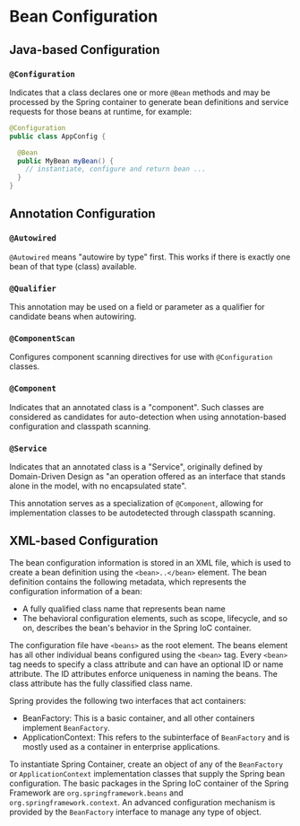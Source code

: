 # Bean Configuration

## Java-based Configuration


### `@Configuration`

Indicates that a class declares one or more `@Bean` methods and may be processed by the Spring container to generate
bean definitions and service requests for those beans at runtime, for example:
```java
@Configuration
public class AppConfig {

  @Bean
  public MyBean myBean() {
    // instantiate, configure and return bean ...
  }
}
```

## Annotation Configuration

### `@Autowired`

`@Autowired` means "autowire by type" first.
This works if there is exactly one bean of that type (class) available.

### `@Qualifier`

This annotation may be used on a field or parameter as a qualifier for candidate beans when autowiring.

### `@ComponentScan`

Configures component scanning directives for use with `@Configuration` classes.

### `@Component`

Indicates that an annotated class is a "component".
Such classes are considered as candidates for auto-detection when using annotation-based configuration and classpath
scanning.

### `@Service`

Indicates that an annotated class is a "Service", originally defined by Domain-Driven Design as "an operation offered as
an interface that stands alone in the model, with no encapsulated state".

This annotation serves as a specialization of `@Component`, allowing for implementation classes to be autodetected
through classpath scanning.

## XML-based Configuration

The bean configuration information is stored in an XML file, which is used to create a bean definition using the
`<bean>..</bean>` element.
The bean definition contains the following metadata, which represents the configuration information of a bean:
* A fully qualified class name that represents bean name
* The behavioral configuration elements, such as scope, lifecycle, and so on, describes the bean's behavior in the
Spring IoC container.

The configuration file have `<beans>` as the root element.
The beans element has all other individual beans configured using the `<bean>` tag.
Every `<bean>` tag needs to specify a class attribute and can have an optional ID or name attribute.
The ID attributes enforce uniqueness in naming the beans.
The class attribute has the fully classified class name.

Spring provides the following two interfaces that act containers:
* BeanFactory: This is a basic container, and all other containers implement `BeanFactory`.
* ApplicationContext: This refers to the subinterface of `BeanFactory` and is mostly used as a container in enterprise
applications.

To instantiate Spring Container, create an object of any of the `BeanFactory` or `ApplicationContext` implementation
classes that supply the Spring bean configuration.
The basic packages in the Spring IoC container of the Spring Framework are `org.springframework.beans` and
`org.springframework.context`. An advanced configuration mechanism is provided by the `BeanFactory` interface to manage
any type of object.
